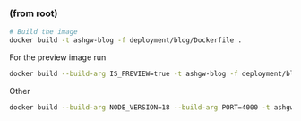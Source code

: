 ### (from root)

```bash
# Build the image
docker build -t ashgw-blog -f deployment/blog/Dockerfile .
```

For the preview image run

```bash
docker build --build-arg IS_PREVIEW=true -t ashgw-blog -f deployment/blog/Dockerfile .

```

Other

```bash
docker build --build-arg NODE_VERSION=18 --build-arg PORT=4000 -t ashgw-blog -f deployment/blog/Dockerfile .
```

